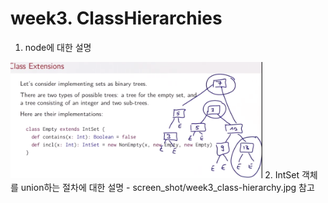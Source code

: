 

# week3. ClassHierarchies
1. node에 대한 설명
<img src="https://github.com/freepsw/FunctionalProgrammingScala/blob/master/screen_shot/week3-4_01.PNG" width="80%" height="80%">
2. IntSet 객체를 union하는 절차에 대한 설명
 - screen_shot/week3_class-hierarchy.jpg 참고
